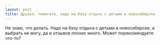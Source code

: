 ```yaml
---
layout: post 
title: Друзья, помогите, надо на базу отдыха с детьми в новосибирске 
--- 
```

Не знаю, что делать. Надо на базу отдыха с детьми в новосибирске, а выбрать не могу, да и отзывов плохих много. Может порекомендуете что-то?